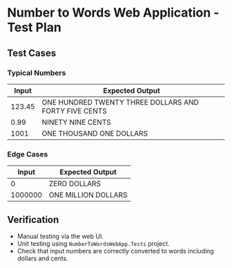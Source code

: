 # Number to Words Web Application - Test Plan

## Test Cases

### Typical Numbers
| Input   | Expected Output                                |
|---------|-----------------------------------------------|
| 123.45  | ONE HUNDRED TWENTY THREE DOLLARS AND FORTY FIVE CENTS |
| 0.99    | NINETY NINE CENTS                              |
| 1001    | ONE THOUSAND ONE DOLLARS                   |

### Edge Cases
| Input        | Expected Output                     |
|--------------|-----------------------------------|
| 0            | ZERO DOLLARS                        |
| 1000000      | ONE MILLION DOLLARS                  |

## Verification
- Manual testing via the web UI.
- Unit testing using `NumberToWordsWebApp.Tests` project.
- Check that input numbers are correctly converted to words including dollars and cents.
